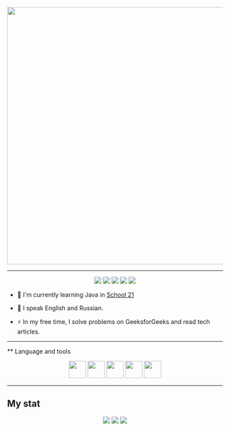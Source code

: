 <!--
**SpiderChung/SpiderChung** is a ✨ _special_ ✨ repository because its `README.md` (this file) appears on your GitHub profile.

Here are some ideas to get you started:

- 🔭 I’m currently working on ...
- 🌱 I’m currently learning ...
- 👯 I’m looking to collaborate on ...
- 🤔 I’m looking for help with ...
- 💬 Ask me about ...
- 📫 How to reach me: ...
- 😄 Pronouns: ...
- ⚡ Fun fact: ...
-->

<div id="header" align="center">
<!--   <img src="https://media.giphy.com/media/M9gbBd9nbDrOTu1Mqx/giphy.gif" width="100"/> -->
  <img src="https://camo.githubusercontent.com/7eb44783ce417ae7261fbcea3b9aa6a71a281326b36e62becd958a685e3b3ab0/68747470733a2f2f6d69726f2e6d656469756d2e636f6d2f6d61782f3634302f312a6c684f617833635a4154475a774568473075545952412e676966" width="600"/>
  
</div>

<hr>

<div id="badges" align="center">
  
  <a href="mailto:delay.mc@gmail.com"><img src="https://img.shields.io/badge/Gmail-D14836?style=for-the-badge&logo=gmail&logoColor=white"></a>
  <a href="https://t.me/Delay_mc"><img src="https://img.shields.io/badge/Telegram-2CA5E0?style=for-the-badge&logo=telegram&logoColor=white"></a>
  <a href="https://leetcode.com/Delay_mc/"><img src="https://img.shields.io/badge/-LeetCode-FFA116?style=for-the-badge&logo=LeetCode&logoColor=black"></a>
  <a href="https://leetcode.com/Delay_mc/"><img src="https://img.shields.io/badge/YouTube-red?style=for-the-badge&logo=youtube&logoColor=white"></a>
  <a href="https://www.linkedin.com/in/delay-mc/"><img src="https://img.shields.io/badge/LinkedIn-0077B5?style=for-the-badge&logo=linkedin&logoColor=white"></a>
</div>

- :telescope: I'm currently learning Java in [School 21](https://21-school.ru/)

- :seedling: I speak English and Russian.

- :zap: In my free time, I solve problems on GeeksforGeeks and read tech articles.

<hr>

** Language and tools

<div id="badges" align="center">
  <img src="https://cdn.jsdelivr.net/gh/devicons/devicon/icons/java/java-original.svg" width="40" height="40" />
  <img src="https://cdn.jsdelivr.net/gh/devicons/devicon/icons/spring/spring-original.svg" width="40" height="40" />
  <img src="https://cdn.jsdelivr.net/gh/devicons/devicon/icons/postgresql/postgresql-original-wordmark.svg" width="40" height="40" />
  <img src="https://cdn.jsdelivr.net/gh/devicons/devicon/icons/angularjs/angularjs-original.svg" width="40" height="40"/>      
  <img src="https://cdn.jsdelivr.net/gh/devicons/devicon/icons/git/git-original.svg" width="40" height="40"/>
  
</div>
          
<hr>

## My stat

<div id="stat" align="center">
  <img src="http://github-profile-summary-cards.vercel.app/api/cards/most-commit-language?username=SpiderChung&theme=apprentice"/>
  <img src="http://github-profile-summary-cards.vercel.app/api/cards/stats?username=SpiderChung&theme=apprentice"/>
  <img src="http://github-profile-summary-cards.vercel.app/api/cards/profile-details?username=SpiderChung&theme=apprentice"/>
</div>






